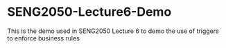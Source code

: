 # SENG2050-Lecture6-Demo

This is the demo used in SENG2050 Lecture 6 to demo the use of triggers to enforce business rules
